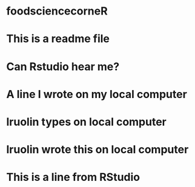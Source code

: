 # foodsciencecorneR
# This is a readme file
# Can Rstudio hear me?
# A line I wrote on my local computer
# lruolin types on local computer
# lruolin wrote this on local computer

# This is a line from RStudio